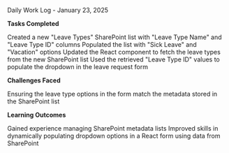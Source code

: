 Daily Work Log - January 23, 2025

**Tasks Completed**

Created a new "Leave Types" SharePoint list with "Leave Type Name" and "Leave Type ID" columns
Populated the list with "Sick Leave" and "Vacation" options
Updated the React component to fetch the leave types from the new SharePoint list
Used the retrieved "Leave Type ID" values to populate the dropdown in the leave request form

**Challenges Faced**

Ensuring the leave type options in the form match the metadata stored in the SharePoint list

**Learning Outcomes**

Gained experience managing SharePoint metadata lists
Improved skills in dynamically populating dropdown options in a React form using data from SharePoint
